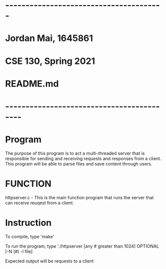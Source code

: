 # ---------------------------------------
# Jordan Mai, 1645861
# CSE 130, Spring 2021
# README.md
# ------------------------------------------

# Program
The purpose of this program is to act a multi-threaded server that is responsible for sending and receiving requests and responses from a client. This program will be able to parse files and save content through users.

# FUNCTION
httpserver.c - This is the main function program that runs the server that can receive reuqest from a client.

# Instruction

To compile, type 'make'

To run the program, type './httpserver [any # greater than 1024] OPTIONAL [-N (#) -l file]

Expected output will be requests to a client
